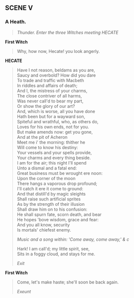 ## SCENE V

### A Heath.

> *Thunder. Enter the three Witches meeting HECATE*

<span id="speech1">**First Witch**</span>

> <span id="3.5.1">Why, how now, Hecate! you look angerly.</span>  

<span id="speech2">**HECATE**</span>

> <span id="3.5.2">Have I not reason, beldams as you are,</span>  
> <span id="3.5.3">Saucy and overbold? How did you dare</span>  
> <span id="3.5.4">To trade and traffic with Macbeth</span>  
> <span id="3.5.5">In riddles and affairs of death;</span>  
> <span id="3.5.6">And I, the mistress of your charms,</span>  
> <span id="3.5.7">The close contriver of all harms,</span>  
> <span id="3.5.8">Was never call'd to bear my part,</span>  
> <span id="3.5.9">Or show the glory of our art?</span>  
> <span id="3.5.10">And, which is worse, all you have done</span>  
> <span id="3.5.11">Hath been but for a wayward son,</span>  
> <span id="3.5.12">Spiteful and wrathful, who, as others do,</span>  
> <span id="3.5.13">Loves for his own ends, not for you.</span>  
> <span id="3.5.14">But make amends now: get you gone,</span>  
> <span id="3.5.15">And at the pit of Acheron</span>  
> <span id="3.5.16">Meet me i' the morning: thither he</span>  
> <span id="3.5.17">Will come to know his destiny:</span>  
> <span id="3.5.18">Your vessels and your spells provide,</span>  
> <span id="3.5.19">Your charms and every thing beside.</span>  
> <span id="3.5.20">I am for the air; this night I'll spend</span>  
> <span id="3.5.21">Unto a dismal and a fatal end:</span>  
> <span id="3.5.22">Great business must be wrought ere noon:</span>  
> <span id="3.5.23">Upon the corner of the moon</span>  
> <span id="3.5.24">There hangs a vaporous drop profound;</span>  
> <span id="3.5.25">I'll catch it ere it come to ground:</span>  
> <span id="3.5.26">And that distill'd by magic sleights</span>  
> <span id="3.5.27">Shall raise such artificial sprites</span>  
> <span id="3.5.28">As by the strength of their illusion</span>  
> <span id="3.5.29">Shall draw him on to his confusion:</span>  
> <span id="3.5.30">He shall spurn fate, scorn death, and bear</span>  
> <span id="3.5.31">He hopes 'bove wisdom, grace and fear:</span>  
> <span id="3.5.32">And you all know, security</span>  
> <span id="3.5.33">Is mortals' chiefest enemy.</span>  
>
> *Music and a song within: 'Come away, come away,' & c*
>
> <span id="3.5.34">Hark! I am call'd; my little spirit, see,</span>  
> <span id="3.5.35">Sits in a foggy cloud, and stays for me.</span>  
>
> *Exit*

<span id="speech3">**First Witch**</span>

> <span id="3.5.36">Come, let's make haste; she'll soon be back
> again.</span>  
>
> *Exeunt*
